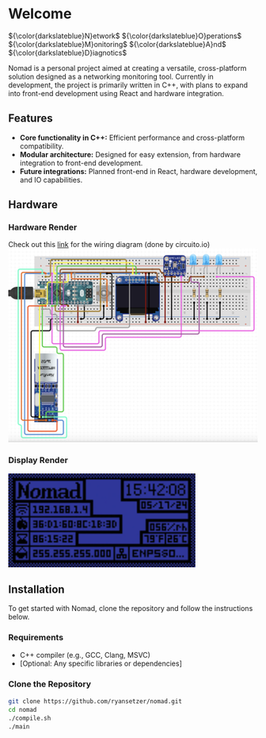 
# Welcome

${\color{darkslateblue}N}etwork$ ${\color{darkslateblue}O}perations$ ${\color{darkslateblue}M}onitoring$ ${\color{darkslateblue}A}nd$  ${\color{darkslateblue}D}iagnotics$

Nomad is a personal project aimed at creating a versatile, cross-platform solution designed as a networking monitoring tool. Currently in development, the project is primarily written in C++, with plans to expand into front-end development using React and hardware integration.

## Features

- **Core functionality in C++:** Efficient performance and cross-platform compatibility.
- **Modular architecture:** Designed for easy extension, from hardware integration to front-end development.
- **Future integrations:** Planned front-end in React, hardware development, and IO capabilities.

## Hardware
### Hardware Render
Check out this [link](https://www.circuito.io/app?components=514,11022,11372,11372,11372,164792,299273,466193,860025) for the wiring diagram (done by circuito.io)
![hardware-diagram](https://github.com/ryansetzer/nomad/blob/main/images/wiring-diagram-arduino-nano.png/?raw=true)
### Display Render
<img src="https://github.com/ryansetzer/nomad/blob/main/images/nomad-display-mockup.png/?raw=true" alt="display-mockup" width="75%"/>

## Installation

To get started with Nomad, clone the repository and follow the instructions below.

### Requirements

- C++ compiler (e.g., GCC, Clang, MSVC)
- [Optional: Any specific libraries or dependencies]

### Clone the Repository

```bash
git clone https://github.com/ryansetzer/nomad.git
cd nomad
./compile.sh
./main

